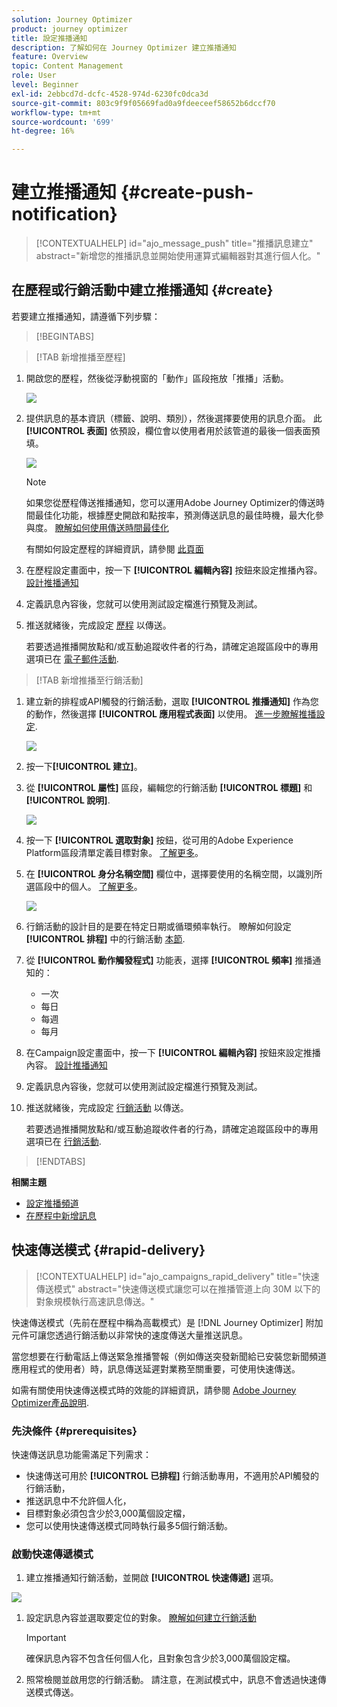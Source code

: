 ```yaml
---
solution: Journey Optimizer
product: journey optimizer
title: 設定推播通知
description: 了解如何在 Journey Optimizer 建立推播通知
feature: Overview
topic: Content Management
role: User
level: Beginner
exl-id: 2ebbcd7d-dcfc-4528-974d-6230fc0dca3d
source-git-commit: 803c9f9f05669fad0a9fdeeceef58652b6dccf70
workflow-type: tm+mt
source-wordcount: '699'
ht-degree: 16%

---
```


# 建立推播通知 {#create-push-notification}

>[!CONTEXTUALHELP]
>id="ajo_message_push"
>title="推播訊息建立"
>abstract="新增您的推播訊息並開始使用運算式編輯器對其進行個人化。"

## 在歷程或行銷活動中建立推播通知 {#create}

若要建立推播通知，請遵循下列步驟：

>[!BEGINTABS]

>[!TAB 新增推播至歷程]

1. 開啟您的歷程，然後從浮動視窗的「動作」區段拖放「推播」活動。

   ![](assets/push_create_1.png)

1. 提供訊息的基本資訊（標籤、說明、類別），然後選擇要使用的訊息介面。 此 **[!UICONTROL 表面]** 依預設，欄位會以使用者用於該管道的最後一個表面預填。

   ![](assets/push_create_2.png)

   >[!NOTE]
   >
   >如果您從歷程傳送推播通知，您可以運用Adobe Journey Optimizer的傳送時間最佳化功能，根據歷史開啟和點按率，預測傳送訊息的最佳時機，最大化參與度。 [瞭解如何使用傳送時間最佳化](../building-journeys/journeys-message.md#send-time-optimization)

   有關如何設定歷程的詳細資訊，請參閱 [此頁面](../building-journeys/journey-gs.md)

1. 在歷程設定畫面中，按一下 **[!UICONTROL 編輯內容]** 按鈕來設定推播內容。 [設計推播通知](design-push.md)

1. 定義訊息內容後，您就可以使用測試設定檔進行預覽及測試。 

1. 推送就緒後，完成設定 [歷程](../building-journeys/journey-gs.md) 以傳送。

   若要透過推播開放點和/或互動追蹤收件者的行為，請確定追蹤區段中的專用選項已在 [電子郵件活動](../building-journeys/journeys-message.md).

>[!TAB 新增推播至行銷活動]

1. 建立新的排程或API觸發的行銷活動，選取 **[!UICONTROL 推播通知]** 作為您的動作，然後選擇 **[!UICONTROL 應用程式表面]** 以使用。 [進一步瞭解推播設定](push-configuration.md).

   ![](assets/push_create_3.png)

1. 按一下&#x200B;**[!UICONTROL 建立]**。

1. 從 **[!UICONTROL 屬性]** 區段，編輯您的行銷活動 **[!UICONTROL 標題]** 和 **[!UICONTROL 說明]**.

   ![](assets/push_create_4.png)

1. 按一下 **[!UICONTROL 選取對象]** 按鈕，從可用的Adobe Experience Platform區段清單定義目標對象。 [了解更多](../segment/about-segments.md)。

1. 在 **[!UICONTROL 身分名稱空間]** 欄位中，選擇要使用的名稱空間，以識別所選區段中的個人。 [了解更多](../event/about-creating.md#select-the-namespace)。

   ![](assets/push_create_5.png)

1. 行銷活動的設計目的是要在特定日期或循環頻率執行。 瞭解如何設定 **[!UICONTROL 排程]** 中的行銷活動 [本節](../campaigns/create-campaign.md#schedule).

1. 從 **[!UICONTROL 動作觸發程式]** 功能表，選擇 **[!UICONTROL 頻率]** 推播通知的：

   * 一次
   * 每日
   * 每週
   * 每月

1. 在Campaign設定畫面中，按一下 **[!UICONTROL 編輯內容]** 按鈕來設定推播內容。 [設計推播通知](design-push.md)

1. 定義訊息內容後，您就可以使用測試設定檔進行預覽及測試。 

1. 推送就緒後，完成設定 [行銷活動](../campaigns/create-campaign.md) 以傳送。

   若要透過推播開放點和/或互動追蹤收件者的行為，請確定追蹤區段中的專用選項已在 [行銷活動](../campaigns/create-campaign.md).

>[!ENDTABS]

**相關主題**

* [設定推播頻道](push-gs.md)
* [在歷程中新增訊息](../building-journeys/journeys-message.md)

## 快速傳送模式 {#rapid-delivery}

>[!CONTEXTUALHELP]
>id="ajo_campaigns_rapid_delivery"
>title="快速傳送模式"
>abstract="快速傳送模式讓您可以在推播管道上向 30M 以下的對象規模執行高速訊息傳送。"

快速傳送模式（先前在歷程中稱為高載模式）是 [!DNL Journey Optimizer] 附加元件可讓您透過行銷活動以非常快的速度傳送大量推送訊息。

當您想要在行動電話上傳送緊急推播警報（例如傳送突發新聞給已安裝您新聞頻道應用程式的使用者）時，訊息傳送延遲對業務至關重要，可使用快速傳送。

如需有關使用快速傳送模式時的效能的詳細資訊，請參閱 [Adobe Journey Optimizer產品說明](https://helpx.adobe.com/tw/legal/product-descriptions/adobe-journey-optimizer.html).

### 先決條件 {#prerequisites}

快速傳送訊息功能需滿足下列需求：

* 快速傳送可用於 **[!UICONTROL 已排程]** 行銷活動專用，不適用於API觸發的行銷活動，
* 推送訊息中不允許個人化，
* 目標對象必須包含少於3,000萬個設定檔，
* 您可以使用快速傳送模式同時執行最多5個行銷活動。

### 啟動快速傳遞模式

1. 建立推播通知行銷活動，並開啟 **[!UICONTROL 快速傳遞]** 選項。

![](assets/create-campaign-burst.png)

1. 設定訊息內容並選取要定位的對象。 [瞭解如何建立行銷活動](#create)

   >[!IMPORTANT]
   >
   >確保訊息內容不包含任何個人化，且對象包含少於3,000萬個設定檔。

1. 照常檢閱並啟用您的行銷活動。 請注意，在測試模式中，訊息不會透過快速傳送模式傳送。